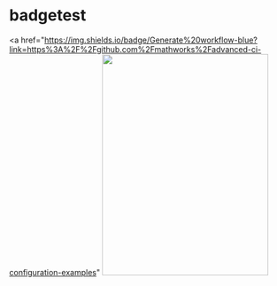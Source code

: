 # badgetest
<a href="https://img.shields.io/badge/Generate%20workflow-blue?link=https%3A%2F%2Fgithub.com%2Fmathworks%2Fadvanced-ci-configuration-examples"
<img src="https://img.shields.io/badge/Generate%20workflow-blue?link=https%3A%2F%2Fgithub.com%2Fmathworks%2Fadvanced-ci-configuration-examples" width="300" height="400">
</a>
